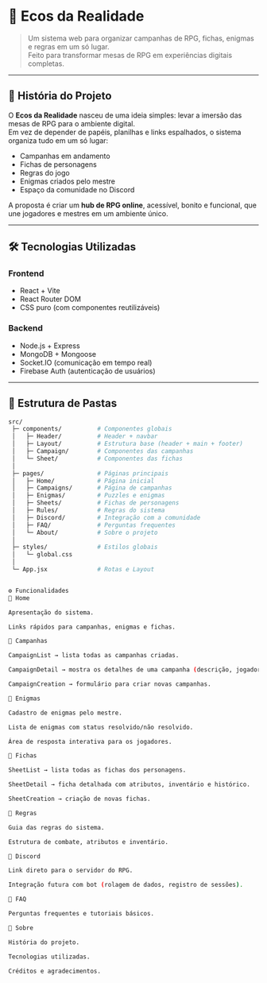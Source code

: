 # 🌌 Ecos da Realidade

> Um sistema web para organizar campanhas de RPG, fichas, enigmas e regras em um só lugar.  
> Feito para transformar mesas de RPG em experiências digitais completas.  

---

## 📖 História do Projeto  

O **Ecos da Realidade** nasceu de uma ideia simples: levar a imersão das mesas de RPG para o ambiente digital.  
Em vez de depender de papéis, planilhas e links espalhados, o sistema organiza tudo em um só lugar:  
- Campanhas em andamento  
- Fichas de personagens  
- Regras do jogo  
- Enigmas criados pelo mestre  
- Espaço da comunidade no Discord  

A proposta é criar um **hub de RPG online**, acessível, bonito e funcional, que une jogadores e mestres em um ambiente único.  

---

## 🛠️ Tecnologias Utilizadas  

### **Frontend**
- React + Vite  
- React Router DOM  
- CSS puro (com componentes reutilizáveis)  

### **Backend**
- Node.js + Express  
- MongoDB + Mongoose  
- Socket.IO (comunicação em tempo real)  
- Firebase Auth (autenticação de usuários)  

---

## 📂 Estrutura de Pastas  

```bash
src/
 ├─ components/          # Componentes globais
 │   ├─ Header/          # Header + navbar
 │   ├─ Layout/          # Estrutura base (header + main + footer)
 │   ├─ Campaign/        # Componentes das campanhas
 │   └─ Sheet/           # Componentes das fichas
 │
 ├─ pages/               # Páginas principais
 │   ├─ Home/            # Página inicial
 │   ├─ Campaigns/       # Página de campanhas
 │   ├─ Enigmas/         # Puzzles e enigmas
 │   ├─ Sheets/          # Fichas de personagens
 │   ├─ Rules/           # Regras do sistema
 │   ├─ Discord/         # Integração com a comunidade
 │   ├─ FAQ/             # Perguntas frequentes
 │   └─ About/           # Sobre o projeto
 │
 ├─ styles/              # Estilos globais
 │   └─ global.css
 │
 └─ App.jsx              # Rotas e Layout


⚙️ Funcionalidades
🔹 Home

Apresentação do sistema.

Links rápidos para campanhas, enigmas e fichas.

🔹 Campanhas

CampaignList → lista todas as campanhas criadas.

CampaignDetail → mostra os detalhes de uma campanha (descrição, jogadores, status).

CampaignCreation → formulário para criar novas campanhas.

🔹 Enigmas

Cadastro de enigmas pelo mestre.

Lista de enigmas com status resolvido/não resolvido.

Área de resposta interativa para os jogadores.

🔹 Fichas

SheetList → lista todas as fichas dos personagens.

SheetDetail → ficha detalhada com atributos, inventário e histórico.

SheetCreation → criação de novas fichas.

🔹 Regras

Guia das regras do sistema.

Estrutura de combate, atributos e inventário.

🔹 Discord

Link direto para o servidor do RPG.

Integração futura com bot (rolagem de dados, registro de sessões).

🔹 FAQ

Perguntas frequentes e tutoriais básicos.

🔹 Sobre

História do projeto.

Tecnologias utilizadas.

Créditos e agradecimentos.